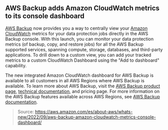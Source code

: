 ## AWS Backup adds Amazon CloudWatch metrics to its console dashboard

[AWS Backup](https://aws.amazon.com/backup/) now provides you a way to centrally view your [Amazon CloudWatch](https://aws.amazon.com/cloudwatch/) metrics for your data protection jobs directly in the AWS Backup console. With this launch, you can monitor your data protection metrics (of backup, copy, and restore jobs) for all the AWS Backup supported services, spanning compute, storage, databases, and third-party applications. To drill down to a custom view, you can add your tracked metrics to a custom CloudWatch Dashboard using the "Add to dashboard" capability.

The new integrated Amazon CloudWatch dashboard for AWS Backup is available to all customers in all AWS Regions where AWS Backup is available. To learn more about AWS Backup, visit the [AWS Backup product page](https://aws.amazon.com/backup/), [technical documentation](https://docs.aws.amazon.com/aws-backup/latest/devguide/cloudwatch.html), and pricing page. For more information on the AWS Backup features available across AWS Regions, see [AWS Backup documentation](https://docs.aws.amazon.com/aws-backup/latest/devguide/whatisbackup.html#features-by-region).

> Source: https://aws.amazon.com/es/about-aws/whats-new/2022/09/aws-backup-amazon-cloudwatch-metrics-console-dashboard/